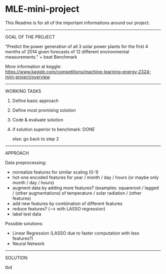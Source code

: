 # MLE-mini-project

This Readme is for all of the important informations around our project.

---

GOAL OF THE PROJECT

"Predict the power generation of all 3 solar power plants for the first 4 months of 2014 given forecasts of 12 different environmental measurements." + beat Benchmark

More information at keggle: https://www.kaggle.com/competitions/machine-learning-energy-2324-mini-project/overview

---

WORKING TASKS
1. Define basic approach
2. Define most promising solution
3. Code & evaluate solution
4. if solution superior to benchmark: DONE

   else: go back to step 2

---

APPROACH 

Data preprocessing:
- normalize features for similar scaling (0-1)
- hot-one encoded features for year / month / day / hours (or maybe only month / day / hours)
- augment data by adding more features? (examples: squareroot / lagged / (other augmentations) of temperature / solar radiation / (other features)
- add new features by combination of different features
- reduce features? (--> with LASSO regression)
- label test data

Possible solutions:
- Linear Regression (LASSO due to faster computation with less features?)
- Neural Network

---

SOLUTION

tbd


